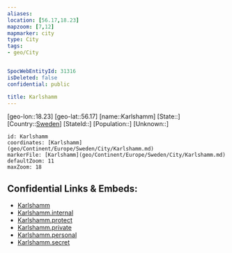 ```yaml
---
aliases: 
location: [56.17,18.23]
mapzoom: [7,12] 
mapmarker: city 
type: City
tags:
- geo/City


SpocWebEntityId: 31316
isDeleted: false
confidential: public

title: Karlshamm
---
```

[geo-lon::18.23]
[geo-lat::56.17]
[name::Karlshamm]
[State::]
[Country::[Sweden](geo/Continent/Europe/Sweden.md)]
[StateId::]
[Population::]
[Unknown::]


```leaflet
id: Karlshamm
coordinates: [Karlshamm](geo/Continent/Europe/Sweden/City/Karlshamm.md)
markerFile: [Karlshamm](geo/Continent/Europe/Sweden/City/Karlshamm.md)
defaultZoom: 11 
maxZoom: 18
```


## Confidential Links & Embeds: 
- [Karlshamm](../../../../../../_public/geo/Continent/Europe/Sweden/City/Karlshamm.md) 
- [Karlshamm.internal](../../../../../../_internal/geo/Continent/Europe/Sweden/City/Karlshamm.internal.md) 
- [Karlshamm.protect](../../../../../../_protect/geo/Continent/Europe/Sweden/City/Karlshamm.protect.md) 
- [Karlshamm.private](../../../../../../_private/geo/Continent/Europe/Sweden/City/Karlshamm.private.md) 
- [Karlshamm.personal](../../../../../../_personal/geo/Continent/Europe/Sweden/City/Karlshamm.personal.md) 
- [Karlshamm.secret](../../../../../../_secret/geo/Continent/Europe/Sweden/City/Karlshamm.secret.md) 
